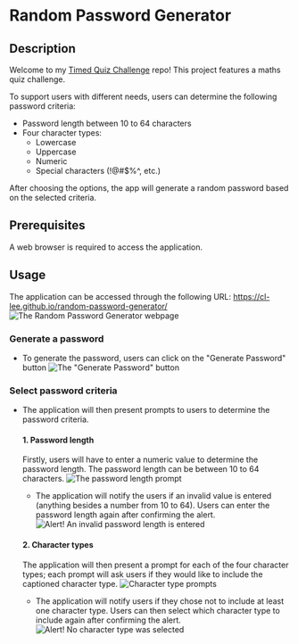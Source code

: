 # Random Password Generator
## Description
Welcome to my [Timed Quiz Challenge](https://cl-lee.github.io/timed-quiz-challenge/) repo! This project features a maths quiz challenge.

To support users with different needs, users can determine the following password criteria:
- Password length between 10 to 64 characters
- Four character types:
    - Lowercase
    - Uppercase
    - Numeric
    - Special characters (!@#$%^, etc.)

After choosing the options, the app will generate a random password based on the selected criteria.

## Prerequisites
A web browser is required to access the application.

## Usage
The application can be accessed through the following URL: https://cl-lee.github.io/random-password-generator/  
![The Random Password Generator webpage](./assets/landing-page.png)  

### Generate a password
- To generate the password, users can click on the "Generate Password" button 
![The "Generate Password" button](./assets/generate-password.png)

### Select password criteria
- The application will then present prompts to users to determine the password criteria. 

    #### 1. Password length
    Firstly, users will have to enter a numeric value to determine the password length. The password length can be between 10 to 64 characters.
    ![The password length prompt](./assets/password-length.png)
    - The application will notify the users if an invalid value is entered (anything besides a number from 10 to 64). Users can enter the password length again after confirming the alert.
    ![Alert! An invalid password length is entered](./assets/invalid-password-length.png)

    #### 2. Character types
    The application will then present a prompt for each of the four character types; each prompt will ask users if they would like to include the captioned character type. 
    ![Character type prompts](./assets/character-types.png)
    - The application will notify users if they chose not to include at least one character type. Users can then select which character type to include again after confirming the alert.
    ![Alert! No character type was selected](./assets/character-type-error.png)